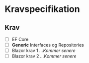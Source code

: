 # Kravspecifikation
## Krav
- [ ] EF Core
- [ ] **Generic** Interfaces og Repositories
- [ ] Blazor krav 1 *...Kommer senere*
- [ ] Blazor krav 2 *...Kommer senere*